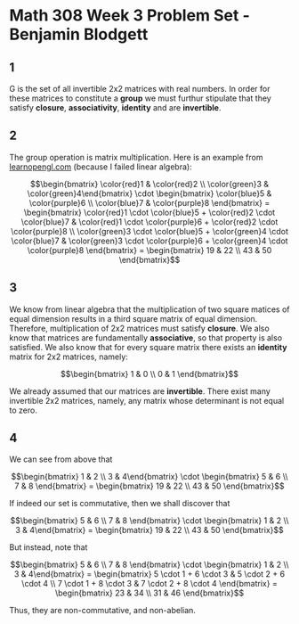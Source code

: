 # Math 308 Week 3 Problem Set - Benjamin Blodgett

## 1

G is the set of all invertible 2x2 matrices with real numbers. In order for these matrices to constitute a **group** we must furthur stipulate that they satisfy **closure**, **associativity**, **identity** and are **invertible**.

## 2

The group operation is matrix multiplication. Here is an example from [learnopengl.com](https://learnopengl.com/Getting-started/Transformations) (because I failed linear algebra):

$$\begin{bmatrix} \color{red}1 & \color{red}2 \\ \color{green}3 & \color{green}4\end{bmatrix} \cdot \begin{bmatrix} \color{blue}5 & \color{purple}6 \\ \color{blue}7 & \color{purple}8 \end{bmatrix} = \begin{bmatrix} \color{red}1 \cdot \color{blue}5 + \color{red}2 \cdot \color{blue}7 & \color{red}1 \cdot \color{purple}6 + \color{red}2 \cdot \color{purple}8 \\ \color{green}3 \cdot \color{blue}5 + \color{green}4 \cdot \color{blue}7 & \color{green}3 \cdot \color{purple}6 + \color{green}4 \cdot \color{purple}8 \end{bmatrix} = \begin{bmatrix} 19 & 22 \\ 43 & 50 \end{bmatrix}$$

## 3

We know from linear algebra that the multiplication of two square matices of equal dimension results in a third square matrix of equal dimension. Therefore, multiplication of 2x2 matrices must satisfy **closure**. We also know that matrices are fundamentally **associative**, so that property is also satisfied. We also know that for every square matrix there exists an **identity** matrix for 2x2 matrices, namely: 

$$\begin{bmatrix} 1 & 0 \\ 0 & 1 \end{bmatrix}$$

We already assumed that our matrices are **invertible**. There exist many invertible 2x2 matrices, namely, any matrix whose determinant is not equal to zero.

## 4

We can see from above that 

$$\begin{bmatrix} 1 & 2 \\ 3 & 4\end{bmatrix} \cdot \begin{bmatrix} 5 & 6 \\ 7 & 8 \end{bmatrix} = \begin{bmatrix} 19 & 22 \\ 43 & 50 \end{bmatrix}$$

If indeed our set is commutative, then we shall discover that

$$\begin{bmatrix} 5 & 6 \\ 7 & 8 \end{bmatrix} \cdot \begin{bmatrix} 1 & 2 \\ 3 & 4\end{bmatrix} = \begin{bmatrix} 19 & 22 \\ 43 & 50 \end{bmatrix}$$

But instead, note that

$$\begin{bmatrix} 5 & 6 \\ 7 & 8 \end{bmatrix} \cdot \begin{bmatrix} 1 & 2 \\ 3 & 4\end{bmatrix} = \begin{bmatrix} 5 \cdot 1 + 6 \cdot 3 & 5 \cdot 2 + 6 \cdot 4 \\ 7 \cdot 1 + 8 \cdot 3 & 7 \cdot 2 + 8 \cdot 4 \end{bmatrix} = \begin{bmatrix} 23 & 34 \\ 31 & 46 \end{bmatrix}$$

Thus, they are non-commutative, and non-abelian.
